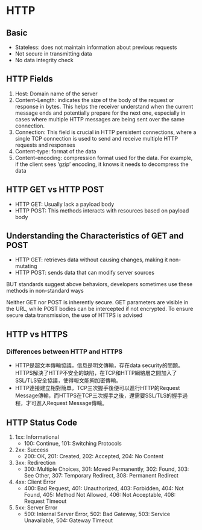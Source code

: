 # HTTP

## Basic
- Stateless: does not maintain information about previous requests
- Not secure in transmitting data
- No data integrity check

## HTTP Fields
1. Host: Domain name of the server
2. Content-Length: indicates the size of the body of the request or response in bytes. This helps the receiver understand when the current message ends and potentially prepare for the next one, especially in cases where multiple HTTP messages are being sent over the same connection.
3. Connection: This field is crucial in HTTP persistent connections, where a single TCP connection is used to send and receive multiple HTTP requests and responses
4. Content-type: format of the data
5. Content-encoding: compression format used for the data. For example, if the client sees ‘gzip’ encoding, it knows it needs to decompress the data

## HTTP GET vs HTTP POST
- HTTP GET: Usually lack a payload body
- HTTP POST: This methods interacts with resources based on payload body

## Understanding the Characteristics of GET and POST
- HTTP GET: retrieves data without causing changes, making it non-mutating
- HTTP POST: sends data that can modify server sources

BUT standards suggest above behaviors, developers sometimes use these methods in non-standard ways

Neither GET nor POST is inherently secure. GET parameters are visible in the URL, while POST bodies can be intercepted if not encrypted. To ensure secure data transmission, the use of HTTPS is advised

## HTTP vs HTTPS
### Differences between HTTP and HTTPS
- HTTP是超文本傳輸協議，信息是明文傳輸，存在data security的問題。HTTPS解決了HTTP不安全的缺陷，在TCP和HTTP網絡層之間加入了SSL/TLS安全協議，使得報文能夠加密傳輸。
- HTTP連接建立相對簡單，TCP三次握手後便可以進行HTTP的Request Message傳輸，而HTTPS在TCP三次握手之後，還需要SSL/TLS的握手過程，才可進入Request Message傳輸。

## HTTP Status Code
1. 1xx: Informational
    - 100: Continue, 101: Switching Protocols
2. 2xx: Success
    - 200: OK, 201: Created, 202: Accepted, 204: No Content
3. 3xx: Redirection
    - 300: Multiple Choices, 301: Moved Permanently, 302: Found, 303: See Other, 307: Temporary Redirect, 308: Permanent Redirect
4. 4xx: Client Error
    - 400: Bad Request, 401: Unauthorized, 403: Forbidden, 404: Not Found, 405: Method Not Allowed, 406: Not Acceptable, 408: Request Timeout
5. 5xx: Server Error
    - 500: Internal Server Error, 502: Bad Gateway, 503: Service Unavailable, 504: Gateway Timeout